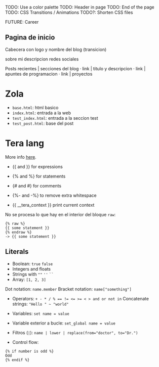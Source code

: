 TODO: Use a color palette
TODO: Header in page
TODO: End of the page
TODO: CSS Transitions / Animations
TODO?: Shorten CSS files

FUTURE: Career

Pagina de inicio
----------------

Cabecera con logo y nombre del blog (transicion)

sobre mi
    descripcion
    redes sociales

Posts recientes  | secciones del blog
 · link          | titulo y descripcion
 · link          |     apuntes de programacion
 · link          |     proyectos

# Zola
+ `base.html`: html basico
+ `index.html`: entrada a la web
+ `test_index.html`: entrada a la seccion test
+ `test_post.html`: base del post

# Tera lang
More info [here](https://tera.netlify.app/docs/).

+ {{ and }} for expressions
+ {% and %} for statements
+ {# and #} for comments
+ {%- and -%} to remove extra whitespace

+ {{ __tera_context }} print current context

No se procesa lo que hay en el interior del bloque `raw`:

```tera
{% raw %}
{{ some statement }}
{% endraw %}
-> {{ some statement }}
```

## Literals

+ Boolean: `true` `false`
+ Integers and floats
+ Strings with `""` `''` ` `` `
+ Array: `[1, 2, 3]`

Dot notation: `name.member`
Bracket notation: `name["something"]`

+ Operators: `+ - * / % == != <= >= < > and or not in`
Concatenate strings: `"Hello " ~ "world"`
+ Variables: `set name = value`
+ Variable exterior a bucle: `set_global name = value`
+ Filtros (`|`): `name | lower | replace(from="doctor", to="Dr.")`

+ Control flow:
```tera
{% if number is odd %}
Odd
{% endif %}
```
